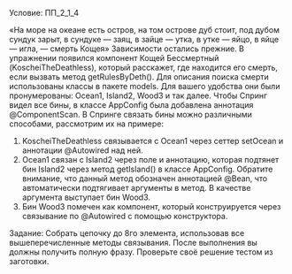 Условие: ПП_2_1_4

«На море на океане есть остров, на том острове дуб стоит, под дубом сундук зарыт, в сундуке — заяц, в зайце — утка, в утке — яйцо, в яйце — игла, — смерть Кощея»
Зависимости остались прежние. В упражнении появился компонент Кощей Бессмертный (KoscheiTheDeathless), который расскажет, где находится его смерть, если вызвать метод getRulesByDeth().
Для описания поиска смерти использованы классы в пакете models. Для вашего удобства они были пронумерованы: Ocean1, Island2, Wood3 и так далее.
Чтобы Спринг видел все бины, в классе AppConfig была добавлена аннотация @ComponentScan.
В Спринге связать бины можно различными способами, рассмотрим их на примере:
1) KoscheiTheDeathless связывается с Ocean1 через сеттер setOcean и аннотации @Autowired над ней.
2) Ocean1 связан с Island2 через поле и аннотацию, которая подтянет бин Island2 через метод getIsland() в классе AppConfig. Обратите внимание, что данный метод обозначен аннотацией @Bean, что автоматически подтягивает аргументы в метод. В качестве аргумента выступает бин Wood3.
3) Бин Wood3 помечен как компонент, который конструируется через связывание по @Autowired с помощью конструктора.

Задание:
Собрать цепочку до 8го элемента, использовав все вышеперечисленные методы связывания. После выполнения вы должны получить полную фразу. Проверьте своё решение тестом из заготовки.
